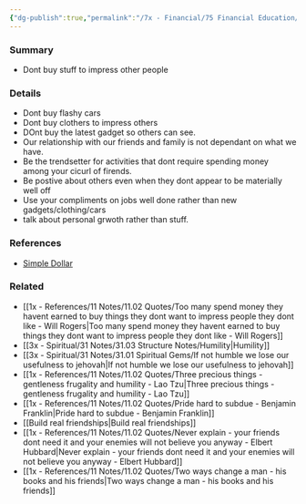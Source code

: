 ```yaml
---
{"dg-publish":true,"permalink":"/7x - Financial/75 Financial Education/75.01 Financial Notes/Stop worrying about what other people think of your finances/","title":"Stop worrying about what other people think of your finances","noteIcon":""}
---
```



### Summary
- Dont buy stuff to impress other people

### Details
- Dont buy flashy cars
- Dont buy clothers to impress others
- DOnt buy the latest gadget so others can see.
- Our relationship with our friends and family is not dependant on what we have.
- Be the trendsetter for activities that dont require spending money among your cicurl of firends.
- Be postive about others even when they dont appear to be materially well off
- Use your compliments on jobs well done rather than new gadgets/clothing/cars
- talk about personal grwoth rather than stuff.

### References
- [Simple Dollar](https://web.archive.org/web/20110902020254/http://www.thesimpledollar.com/)

### Related
- [[1x - References/11 Notes/11.02 Quotes/Too many spend money they havent earned to buy things they dont want to impress people they dont like - Will Rogers\|Too many spend money they havent earned to buy things they dont want to impress people they dont like - Will Rogers]]
- [[3x - Spiritual/31 Notes/31.03 Structure Notes/Humility\|Humility]]
- [[3x - Spiritual/31 Notes/31.01 Spiritual Gems/If not humble we lose our usefulness to jehovah\|If not humble we lose our usefulness to jehovah]]
- [[1x - References/11 Notes/11.02 Quotes/Three precious things - gentleness frugality and humility - Lao Tzu\|Three precious things - gentleness frugality and humility - Lao Tzu]]
- [[1x - References/11 Notes/11.02 Quotes/Pride hard to subdue - Benjamin Franklin\|Pride hard to subdue - Benjamin Franklin]]
- [[Build real friendships\|Build real friendships]]
- [[1x - References/11 Notes/11.02 Quotes/Never explain - your friends dont need it and your enemies will not believe you anyway - Elbert Hubbard\|Never explain - your friends dont need it and your enemies will not believe you anyway - Elbert Hubbard]]
- [[1x - References/11 Notes/11.02 Quotes/Two ways change a man - his books and his friends\|Two ways change a man - his books and his friends]]